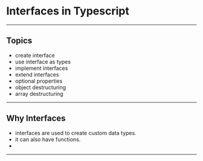 # Interfaces in Typescript

--- ---

## Topics

- create interface
- use interface as types
- implement interfaces
- extend interfaces
- optional properties
- object destructuring
- array destructuring

--- ---

## Why Interfaces 

- interfaces are used to create custom data types. 
- it can also have functions.
- 

--- ---